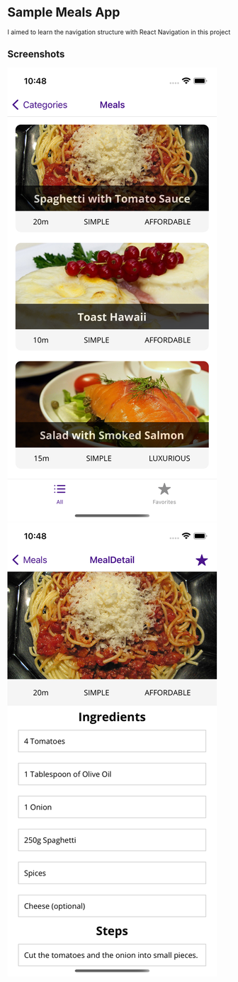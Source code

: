 # Sample Meals App

I aimed to learn the navigation structure with React Navigation in this project

## Screenshots

![app-screenshot-1](./app-screenshot-1.png)
![app-screenshot-2](./app-screenshot-2.png)

